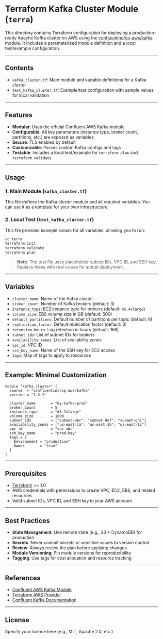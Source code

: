 # Terraform Kafka Cluster Module (`terra`)

This directory contains Terraform configuration for deploying a production-ready Apache Kafka cluster on AWS using the [confluentinc/cp-aws/kafka](https://registry.terraform.io/modules/confluentinc/cp-aws/kafka/latest) module. It includes a parameterized module definition and a local test/example configuration.

---

## Contents
- `kafka_cluster.tf`: Main module and variable definitions for a Kafka cluster
- `test_kafka_cluster.tf`: Example/test configuration with sample values for local validation

---

## Features
- **Modular**: Uses the official Confluent AWS Kafka module
- **Configurable**: All key parameters (instance type, broker count, partitions, etc.) are exposed as variables
- **Secure**: TLS enabled by default
- **Customizable**: Passes custom Kafka configs and tags
- **Testable**: Includes a local test/example for `terraform plan` and `terraform validate`

---

## Usage

### 1. Main Module (`kafka_cluster.tf`)
This file defines the Kafka cluster module and all required variables. You can use it as a template for your own infrastructure.

### 2. Local Test (`test_kafka_cluster.tf`)
This file provides example values for all variables, allowing you to run:

```sh
cd terra
terraform init
terraform validate
terraform plan
```

> **Note:** The test file uses placeholder subnet IDs, VPC ID, and SSH key. Replace these with real values for actual deployment.

---

## Variables

- `cluster_name`: Name of the Kafka cluster
- `broker_count`: Number of Kafka brokers (default: 3)
- `instance_type`: EC2 instance type for brokers (default: `m5.4xlarge`)
- `volume_size`: EBS volume size in GB (default: 500)
- `default_partitions`: Default number of partitions per topic (default: 6)
- `replication_factor`: Default replication factor (default: 3)
- `retention_hours`: Log retention in hours (default: 168)
- `subnet_ids`: List of subnet IDs for brokers
- `availability_zones`: List of availability zones
- `vpc_id`: VPC ID
- `ssh_key_name`: Name of the SSH key for EC2 access
- `tags`: Map of tags to apply to resources

---

## Example: Minimal Customization

```hcl
module "kafka_cluster" {
  source  = "confluentinc/cp-aws/kafka"
  version = "1.3.1"

  cluster_name       = "my-kafka-prod"
  broker_count       = 5
  instance_type      = "m5.2xlarge"
  volume_size        = 1000
  subnet_ids         = ["subnet-abc", "subnet-def", "subnet-ghi"]
  availability_zones = ["us-east-1a", "us-east-1b", "us-east-1c"]
  vpc_id             = "vpc-abc"
  ssh_key_name       = "prod-key"
  tags = {
    Environment = "production"
    Owner       = "team"
  }
}
```

---

## Prerequisites
- [Terraform](https://www.terraform.io/downloads.html) >= 1.0
- AWS credentials with permissions to create VPC, EC2, EBS, and related resources
- Valid subnet IDs, VPC ID, and SSH key in your AWS account

---

## Best Practices
- **State Management**: Use remote state (e.g., S3 + DynamoDB) for production
- **Secrets**: Never commit secrets or sensitive values to version control
- **Review**: Always review the plan before applying changes
- **Module Versioning**: Pin module versions for reproducibility
- **Tagging**: Use tags for cost allocation and resource tracking

---

## References
- [Confluent AWS Kafka Module](https://registry.terraform.io/modules/confluentinc/cp-aws/kafka/latest)
- [Terraform AWS Provider](https://registry.terraform.io/providers/hashicorp/aws/latest/docs)
- [Confluent Kafka Documentation](https://docs.confluent.io/platform/current/kafka/index.html)

---

## License
Specify your license here (e.g., MIT, Apache 2.0, etc.) 